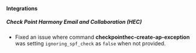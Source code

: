 
#### Integrations

##### Check Point Harmony Email and Collaboration (HEC)

- Fixed an issue where command **checkpointhec-create-ap-exception** was setting `ignoring_spf_check` as `false` when not provided.
